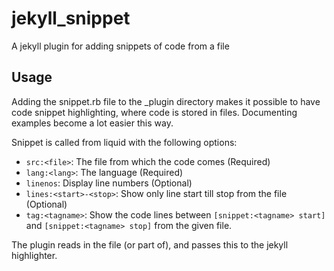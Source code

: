 # jekyll_snippet
A jekyll plugin for adding snippets of code from a file

## Usage

Adding the snippet.rb file to the _plugin directory makes it possible to have code snippet highlighting, where code is stored in files. Documenting examples become a lot easier this way.

Snippet is called from liquid with the following options:
 * `src:<file>`: The file from which the code comes (Required)
 * `lang:<lang>`: The language (Required)
 * `linenos`: Display line numbers (Optional)
 * `lines:<start>-<stop>`: Show only line start till stop from the file (Optional)
 * `tag:<tagname>`: Show the code lines between `[snippet:<tagname> start]` and `[snippet:<tagname> stop]` from the given file.

The plugin reads in the file (or part of), and passes this to the jekyll highlighter.
